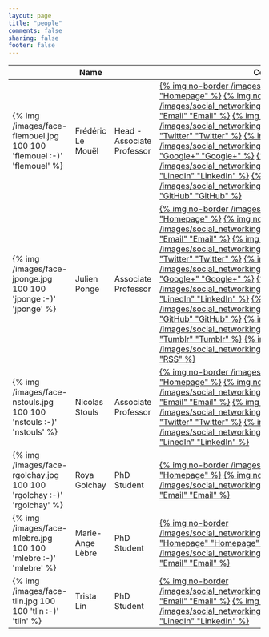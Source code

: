 ```yaml
---
layout: page
title: "people"
comments: false
sharing: false
footer: false
---
```


<table class="table">
  <thead>
    <tr>
      <th></th>
      <th>Name</th>
      <th></th>
      <th>Contact</th>
    </tr>
  </thead>
  <tr>
    <td>{% img /images/face-flemouel.jpg 100 100 'flemouel :-)' 'flemouel' %}</td>
    <td>Frédéric Le Mouël</td>
    <td>Head - Associate Professor</td>
    <td class="social-icons">
      <a href="http://www.le-mouel.net">{% img no-border /images/safari.png 32 32 "Homepage" "Homepage" %}</a>
      <a href="mailto:frederic.le-mouel@insa-lyon.fr">{% img no-border /images/social_networking_iconpack/email_32.png "Email" "Email" %}</a>
      <a href="https://twitter.com/flemouel/">{% img no-border /images/social_networking_iconpack/twitter_32.png "Twitter" "Twitter" %}</a>
      <a href="https://plus.google.com/u/0/112585781767079355378/posts/">{% img no-border /images/social_networking_iconpack/google_plus_32.png "Google+" "Google+" %}</a>
      <a href="http://www.linkedin.com/in/fredericlemouel">{% img no-border /images/social_networking_iconpack/linkedin_32.png "LinedIn" "LinkedIn" %}</a>
      <a href="https://github.com/flemouel">{% img no-border /images/social_networking_iconpack/github_32.png "GitHub" "GitHub" %}</a>
    </td>
  <tr>
  <tr>
    <td>{% img /images/face-jponge.jpg 100 100 'jponge :-)' 'jponge' %}</td>
    <td>Julien Ponge</td>
    <td>Associate Professor</td>
    <td class="social-icons">
      <a href="http://julien.ponge.info/">{% img no-border /images/safari.png 32 32 "Homepage" "Homepage" %}</a>
      <a href="mailto:julien.ponge@insa-lyon.fr">{% img no-border /images/social_networking_iconpack/email_32.png "Email" "Email" %}</a>
      <a href="https://twitter.com/jponge">{% img no-border /images/social_networking_iconpack/twitter_32.png "Twitter" "Twitter" %}</a>
      <a href="https://plus.google.com/u/0/106143787836384076615/posts/">{% img no-border /images/social_networking_iconpack/google_plus_32.png "Google+" "Google+" %}</a>
      <a href="http://www.linkedin.com/in/julienponge">{% img no-border /images/social_networking_iconpack/linkedin_32.png "LinedIn" "LinkedIn" %}</a>
      <a href="https://github.com/jponge">{% img no-border /images/social_networking_iconpack/github_32.png "GitHub" "GitHub" %}</a>
      <a href="http://log.julien.ponge.info/">{% img no-border /images/social_networking_iconpack/tumblr_32.png "Tumblr" "Tumblr" %}</a>
      <a href="feed://julien.ponge.info/atom.xml">{% img no-border /images/social_networking_iconpack/rss_32.png "RSS" "RSS" %}</a>
    </td>
  <tr>
  <tr>
    <td>{% img /images/face-nstouls.jpg 100 100 'nstouls :-)' 'nstouls' %}</td>
    <td>Nicolas Stouls</td>
    <td>Associate Professor</td>
    <td class="social-icons">
      <a href="http://perso.citi-lab.fr/nstouls/">{% img no-border /images/chrome.png "Homepage" "Homepage" %}</a>
      <a href="mailto:nicolas.stouls@insa-lyon.fr">{% img no-border /images/social_networking_iconpack/email_32.png "Email" "Email" %}</a>
      <a href="https://twitter.com/nico_s99">{% img no-border /images/social_networking_iconpack/twitter_32.png "Twitter" "Twitter" %}</a>
     <a href="http://www.linkedin.com/pub/nicolas-stouls/7/81b/19">{% img no-border /images/social_networking_iconpack/linkedin_32.png "LinedIn" "LinkedIn" %}</a>
    </td>
  <tr>
  <tr>
    <td>{% img /images/face-rgolchay.jpg 100 100 'rgolchay :-)' 'rgolchay' %}</td>
    <td>Roya Golchay</td>
    <td>PhD Student</td>
    <td class="social-icons">
      <a href="http://www.citi.insa-lyon.fr/staff/people/rgolchay/">{% img no-border /images/safari.png 32 32 "Homepage" "Homepage" %}</a>
      <a href="mailto:roya.golchay@insa-lyon.fr">{% img no-border /images/social_networking_iconpack/email_32.png "Email" "Email" %}</a>
    </td>
  <tr>
  <tr>
    <td>{% img /images/face-mlebre.jpg 100 100 'mlebre :-)' 'mlebre' %}</td>
    <td>Marie-Ange Lèbre</td>
    <td>PhD Student</td>
    <td class="social-icons">
      <a href="http://www.citi.insa-lyon.fr/staff/people/mlebre/">{% img no-border /images/social_networking_iconpack/windows_32.png "Homepage" "Homepage" %}</a>
      <a href="mailto:marieange.lebre@gmail.com">{% img no-border /images/social_networking_iconpack/email_32.png "Email" "Email" %}</a>
    </td>
  <tr>
  <tr>
    <td>{% img /images/face-tlin.jpg 100 100 'tlin :-)' 'tlin' %}</td>
    <td>Trista Lin</td>
    <td>PhD Student</td>
    <td class="social-icons">
      <a href="mailto:tristalinlin@gmail.com">{% img no-border /images/social_networking_iconpack/email_32.png "Email" "Email" %}</a>
     <a href="http://fr.linkedin.com/pub/trista-lin/20/b7/a07">{% img no-border /images/social_networking_iconpack/linkedin_32.png "LinedIn" "LinkedIn" %}</a>
    </td>
  <tr>
</table>

